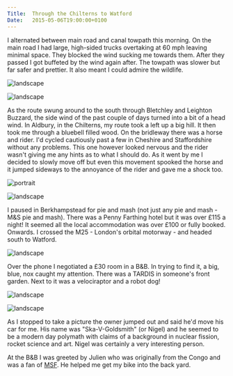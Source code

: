 ```yaml
---
Title:	Through the Chilterns to Watford
Date:	2015-05-06T19:00:00+0100
---
```


I alternated between main road and canal towpath this morning. On the main road I had large, high-sided trucks overtaking at 60 mph leaving minimal space. They blocked the wind sucking me towards them. After they passed I got buffeted by the wind again after. The towpath was slower but far safer and prettier. It also meant I could admire the wildlife.

![landscape](https://farm8.staticflickr.com/7752/17390839005_6028ae9dae.jpg "Heron on the canal")

![landscape](https://farm4.staticflickr.com/3894/18830228713_5cd83be4bc_z_d.jpg "Canal")

As the route swung around to the south through Bletchley and Leighton Buzzard, the side wind of the past couple of days turned into a bit of a head wind. In Aldbury, in the Chilterns, my route took a left up a big hill. It then took me through a bluebell filled wood. On the bridleway there was a horse and rider. I'd cycled cautiously past a few in Cheshire and Staffordshire without any problems. This one however looked nervous and the rider wasn't giving me any hints as to what I should do. As it went by me I decided to slowly move off but even this movement spooked the horse and it jumped sideways to the annoyance of the rider and gave me a shock too.

![portrait](https://farm1.staticflickr.com/392/19424772556_25e7040701_z_d.jpg "Aldbury in the Chilterns")

![landscape](https://farm1.staticflickr.com/358/19450844115_0db0cd0fcb_z_d.jpg "Bluebells")

I paused in Berkhampstead for pie and mash (not just any pie and mash - M&S pie and mash). There was a Penny Farthing hotel but it was over £115 a night! It seemed all the local accommodation was over £100 or fully booked. Onwards. I crossed the M25 - London's orbital motorway - and headed south to Watford.

![landscape](https://farm9.staticflickr.com/8689/17380263676_e6af9074d9.jpg "M25")

Over the phone I negotiated a £30 room in a B&B. In trying to find it, a big, blue, nox caught my attention. There was a TARDIS in someone's front garden. Next to it was a velociraptor and a robot dog! 

![landscape](https://farm8.staticflickr.com/7720/17405879671_56cf7bacd9.jpg "The Doctor?")

![landscape](https://farm1.staticflickr.com/431/19455142931_f344a3bb8f_z_d.jpg "Ska-V-Goldsmith on his cyborg-dino-dog")

As I stopped to take a picture the owner jumped out and said he'd move his car for me. His name was "Ska-V-Goldsmith" (or Nigel) and he seemed to be a modern day polymath with claims of a background in nuclear fission, rocket science and art. Nigel was certainly a very interesting person.

At the B&B I was greeted by Julien who was originally from the Congo and was a fan of [MSF](http://justgiving.com/rtwbike). He helped me get my bike into the back yard.
